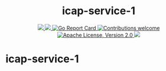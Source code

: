 <h1 align="center">icap-service-1</h1>

<p align="center">
    <a href="https://github.com/k8-proxy/go-k8s-srv1/actions/workflows/build.yml">
        <img src="https://github.com/k8-proxy/go-k8s-srv1/actions/workflows/build.yml/badge.svg"/>
    </a>
    <a href="https://codecov.io/gh/k8-proxy/go-k8s-srv1">
        <img src="https://codecov.io/gh/k8-proxy/go-k8s-srv1/branch/main/graph/badge.svg"/>
    </a>	    
    <a href="https://goreportcard.com/report/github.com/k8-proxy/go-k8s-srv1">
      <img src="https://goreportcard.com/badge/k8-proxy/go-k8s-srv1" alt="Go Report Card">
    </a>
	<a href="https://github.com/k8-proxy/go-k8s-srv1/pulls">
        <img src="https://img.shields.io/badge/contributions-welcome-brightgreen.svg?style=flat" alt="Contributions welcome">
    </a>
    <a href="https://opensource.org/licenses/Apache-2.0">
        <img src="https://img.shields.io/badge/License-Apache%202.0-blue.svg" alt="Apache License, Version 2.0">
    </a>
    <a href="https://github.com/k8-proxy/go-k8s-srv1/releases/latest">
        <img src="https://img.shields.io/github/release/k8-proxy/go-k8s-srv1.svg?style=flat"/>
    </a>
</p>

# icap-service-1